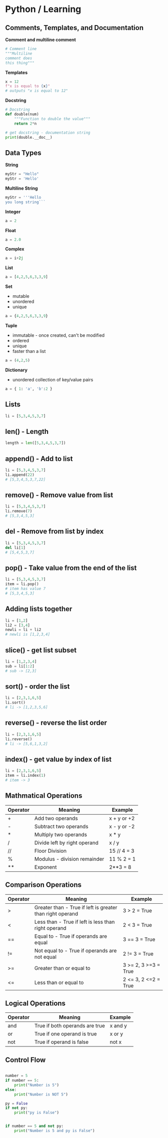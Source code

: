 # Python / Learning

## Comments, Templates, and Documentation

**Comment and multiline comment**

```python
# Comment line
"""Multiline
comment does
this thing"""
```

**Templates**

```python
x = 12
f"x is equal to {x}"
# outputs "x is equal to 12"
```

**Docstring**
```python
# Docstring
def double(num)
    """Function to double the value"""
    return 2*n

# get docstring - documentation string
print(double.__doc__)

```


## Data Types

**String**
```python
myStr = "Hello"
myStr = 'Hello'
```

**Multiline String**
```python
myStr = '''Hello
you long string```
```

**Integer**

```python
a = 2
```


**Float**

```python
a = 2.0
```

**Complex**
```python
a = i+2j
```

**List**
```python
a = [4,2,5,6,3,3,9]
```


**Set**

+ mutable
+ unordered
+ unique

```python
a = {4,2,5,6,3,3,9}
```

**Tuple**

+ immutable - once created, can't be modified
+ ordered
+ unique
+ faster than a list

```python
a = (4,2,5)
```

**Dictionary**

+ unordered collection of key/value pairs

```python
a = { 1: 'a', 'b':2 }
```



## Lists

```python
li = [5,3,4,5,3,7]
```

## len() - Length

```python
length = len([5,3,4,5,3,7])
```

## append() - Add to list

```python
li = [5,3,4,5,3,7]
li.append(22)
# [5,3,4,5,3,7,22]
```

## remove() - Remove value from list

```python
li = [5,3,4,5,3,7]
li.remove(7)
# [5,3,4,5,3]
```

## del - Remove from list by index

```python
li = [5,3,4,5,3,7]
del li[1]
# [5,4,5,3,7]
```

## pop() - Take value from the end of the list

```python
li = [5,3,4,5,3,7]
item = li.pop()
# item has value 7
# [5,3,4,5,3]
```

## Adding lists together

```python
li = [1,2]
li2 = [3,4]
newli = li + li2
# newli is [1,2,3,4]
```

## slice() - get list subset

```python
li = [1,2,3,4]
sub = li[1:2]
# sub -> [2,3]
```

## sort() - order the list

```python
li = [2,3,1,6,5]
li.sort()
# li -> [1,2,3,5,6]
```

## reverse() - reverse the list order

```python
li = [2,3,1,6,5]
li.reverse()
# li -> [5,6,1,3,2]
```

## index() - get value by index of list

```python
li = [2,3,1,6,5]
item = li.index(1)
# item -> 3
```

## Mathmatical Operations

| Operator   | Meaning                                 | Example       |
|------------|-----------------------------------------|---------------|
| +          | Add two operands                        | x + y or +2   |
| -          | Subtract two operands                   | x - y or -2   |
| *          | Multiply two operands                   | x * y         |
| /          | Divide left by right operand            | x / y         |
| //         | Floor Division                          | 15 // 4 = 3   |
| %          | Modulus - division remainder            | 11 % 2 = 1    |
| **         | Exponent                                | 2**3 = 8      |


## Comparison Operations

| Operator   | Meaning                                                    | Example                  |
|------------|------------------------------------------------------------|--------------------------|
| >          | Greater than - True if left is greater than right operand  | 3 > 2 = True             |
| <          | Less than - True if left is less than right operand        | 2 < 3 = True             |
| ==         | Equal to - True if operands are equal                      | 3 == 3 = True            |
| !=         | Not equal to - True if operands are not equal              | 2 != 3 = True            |
| >=         | Greater than or equal to                                   | 3 >= 2, 3 >=3 = True     |
| <=         | Less than or equal to                                      | 2 <= 3, 2 <=2 = True     |


## Logical Operations

| Operator   | Meaning                                                    | Example                  |
|------------|------------------------------------------------------------|--------------------------|
| and        | True if both operands are true                             | x and y                  |
| or         | True if one operand is true                                | x or y                   |
| not        | True if operand is false                                   | not x                    |



## Control Flow


```python

number = 5
if number == 5:
    print("Number is 5")
else:
    print("Number is NOT 5")

py = False
if not py:
    print("py is False")


if number == 5 and not py:
    print("Number is 5 and py is False")
```

